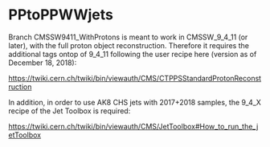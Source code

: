 # PPtoPPWWjets

Branch CMSSW9411_WithProtons is meant to work in CMSSW_9_4_11 (or later), 
with the full proton object reconstruction. Therefore it requires the 
additional tags ontop of 9_4_11 following the user recipe here (version as of December 18, 2018):
 
https://twiki.cern.ch/twiki/bin/viewauth/CMS/CTPPSStandardProtonReconstruction

In addition, in order to use AK8 CHS jets with 2017+2018 samples, the 9_4_X recipe of the 
Jet Toolbox is required:

https://twiki.cern.ch/twiki/bin/viewauth/CMS/JetToolbox#How_to_run_the_jetToolbox 


